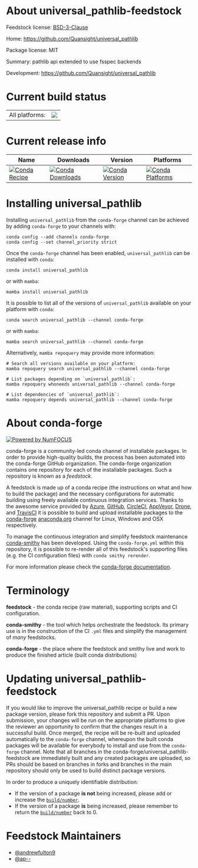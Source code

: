 About universal_pathlib-feedstock
=================================

Feedstock license: [BSD-3-Clause](https://github.com/conda-forge/universal_pathlib-feedstock/blob/main/LICENSE.txt)

Home: https://github.com/Quansight/universal_pathlib

Package license: MIT

Summary: pathlib api extended to use fsspec backends

Development: https://github.com/Quansight/universal_pathlib

Current build status
====================


<table><tr><td>All platforms:</td>
    <td>
      <a href="https://dev.azure.com/conda-forge/feedstock-builds/_build/latest?definitionId=11227&branchName=main">
        <img src="https://dev.azure.com/conda-forge/feedstock-builds/_apis/build/status/universal_pathlib-feedstock?branchName=main">
      </a>
    </td>
  </tr>
</table>

Current release info
====================

| Name | Downloads | Version | Platforms |
| --- | --- | --- | --- |
| [![Conda Recipe](https://img.shields.io/badge/recipe-universal_pathlib-green.svg)](https://anaconda.org/conda-forge/universal_pathlib) | [![Conda Downloads](https://img.shields.io/conda/dn/conda-forge/universal_pathlib.svg)](https://anaconda.org/conda-forge/universal_pathlib) | [![Conda Version](https://img.shields.io/conda/vn/conda-forge/universal_pathlib.svg)](https://anaconda.org/conda-forge/universal_pathlib) | [![Conda Platforms](https://img.shields.io/conda/pn/conda-forge/universal_pathlib.svg)](https://anaconda.org/conda-forge/universal_pathlib) |

Installing universal_pathlib
============================

Installing `universal_pathlib` from the `conda-forge` channel can be achieved by adding `conda-forge` to your channels with:

```
conda config --add channels conda-forge
conda config --set channel_priority strict
```

Once the `conda-forge` channel has been enabled, `universal_pathlib` can be installed with `conda`:

```
conda install universal_pathlib
```

or with `mamba`:

```
mamba install universal_pathlib
```

It is possible to list all of the versions of `universal_pathlib` available on your platform with `conda`:

```
conda search universal_pathlib --channel conda-forge
```

or with `mamba`:

```
mamba search universal_pathlib --channel conda-forge
```

Alternatively, `mamba repoquery` may provide more information:

```
# Search all versions available on your platform:
mamba repoquery search universal_pathlib --channel conda-forge

# List packages depending on `universal_pathlib`:
mamba repoquery whoneeds universal_pathlib --channel conda-forge

# List dependencies of `universal_pathlib`:
mamba repoquery depends universal_pathlib --channel conda-forge
```


About conda-forge
=================

[![Powered by
NumFOCUS](https://img.shields.io/badge/powered%20by-NumFOCUS-orange.svg?style=flat&colorA=E1523D&colorB=007D8A)](https://numfocus.org)

conda-forge is a community-led conda channel of installable packages.
In order to provide high-quality builds, the process has been automated into the
conda-forge GitHub organization. The conda-forge organization contains one repository
for each of the installable packages. Such a repository is known as a *feedstock*.

A feedstock is made up of a conda recipe (the instructions on what and how to build
the package) and the necessary configurations for automatic building using freely
available continuous integration services. Thanks to the awesome service provided by
[Azure](https://azure.microsoft.com/en-us/services/devops/), [GitHub](https://github.com/),
[CircleCI](https://circleci.com/), [AppVeyor](https://www.appveyor.com/),
[Drone](https://cloud.drone.io/welcome), and [TravisCI](https://travis-ci.com/)
it is possible to build and upload installable packages to the
[conda-forge](https://anaconda.org/conda-forge) [anaconda.org](https://anaconda.org/)
channel for Linux, Windows and OSX respectively.

To manage the continuous integration and simplify feedstock maintenance
[conda-smithy](https://github.com/conda-forge/conda-smithy) has been developed.
Using the ``conda-forge.yml`` within this repository, it is possible to re-render all of
this feedstock's supporting files (e.g. the CI configuration files) with ``conda smithy rerender``.

For more information please check the [conda-forge documentation](https://conda-forge.org/docs/).

Terminology
===========

**feedstock** - the conda recipe (raw material), supporting scripts and CI configuration.

**conda-smithy** - the tool which helps orchestrate the feedstock.
                   Its primary use is in the construction of the CI ``.yml`` files
                   and simplify the management of *many* feedstocks.

**conda-forge** - the place where the feedstock and smithy live and work to
                  produce the finished article (built conda distributions)


Updating universal_pathlib-feedstock
====================================

If you would like to improve the universal_pathlib recipe or build a new
package version, please fork this repository and submit a PR. Upon submission,
your changes will be run on the appropriate platforms to give the reviewer an
opportunity to confirm that the changes result in a successful build. Once
merged, the recipe will be re-built and uploaded automatically to the
`conda-forge` channel, whereupon the built conda packages will be available for
everybody to install and use from the `conda-forge` channel.
Note that all branches in the conda-forge/universal_pathlib-feedstock are
immediately built and any created packages are uploaded, so PRs should be based
on branches in forks and branches in the main repository should only be used to
build distinct package versions.

In order to produce a uniquely identifiable distribution:
 * If the version of a package **is not** being increased, please add or increase
   the [``build/number``](https://docs.conda.io/projects/conda-build/en/latest/resources/define-metadata.html#build-number-and-string).
 * If the version of a package **is** being increased, please remember to return
   the [``build/number``](https://docs.conda.io/projects/conda-build/en/latest/resources/define-metadata.html#build-number-and-string)
   back to 0.

Feedstock Maintainers
=====================

* [@andrewfulton9](https://github.com/andrewfulton9/)
* [@ap--](https://github.com/ap--/)

